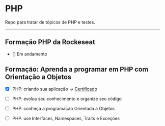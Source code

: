 # PHP

<p>Repo para tratar de tópicos de PHP e testes.</p>

<hr>

## Formação PHP da Rockeseat
- [] Em andamento

## Formação: Aprenda a programar em PHP com Orientação a Objetos

- [x] PHP: criando sua aplicação -> [Certificado](https://cursos.alura.com.br/user/salumao-costa/course/php-criando-aplicacao/formalCertificate)
- [ ] PHP: evolua seu conhecimento e organize seu código
- [ ] PHP: conheça a programação Orientada a Objetos
- [ ] PHP: use Interfaces, Namespaces, Traits e Exceções

